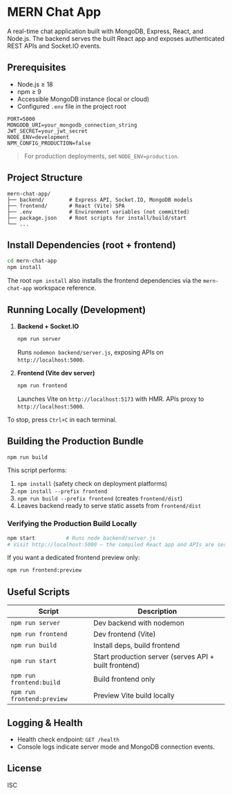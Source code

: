 # MERN Chat App

A real-time chat application built with MongoDB, Express, React, and Node.js. The backend serves the built React app and exposes authenticated REST APIs and Socket.IO events.

## Prerequisites

-   Node.js ≥ 18
-   npm ≥ 9
-   Accessible MongoDB instance (local or cloud)
-   Configured `.env` file in the project root

```env
PORT=5000
MONGODB_URI=your_mongodb_connection_string
JWT_SECRET=your_jwt_secret
NODE_ENV=development
NPM_CONFIG_PRODUCTION=false
```

> For production deployments, set `NODE_ENV=production`.

## Project Structure

```
mern-chat-app/
├── backend/        # Express API, Socket.IO, MongoDB models
├── frontend/       # React (Vite) SPA
├── .env            # Environment variables (not committed)
├── package.json    # Root scripts for install/build/start
└── ...
```

## Install Dependencies (root + frontend)

```bash
cd mern-chat-app
npm install
```

The root `npm install` also installs the frontend dependencies via the `mern-chat-app` workspace reference.

## Running Locally (Development)

1. **Backend + Socket.IO**

    ```bash
    npm run server
    ```

    Runs `nodemon backend/server.js`, exposing APIs on `http://localhost:5000`.

2. **Frontend (Vite dev server)**

    ```bash
    npm run frontend
    ```

    Launches Vite on `http://localhost:5173` with HMR. APIs proxy to `http://localhost:5000`.

To stop, press `Ctrl+C` in each terminal.

## Building the Production Bundle

```bash
npm run build
```

This script performs:

1. `npm install` (safety check on deployment platforms)
2. `npm install --prefix frontend`
3. `npm run build --prefix frontend` (creates `frontend/dist`)
4. Leaves backend ready to serve static assets from `frontend/dist`

### Verifying the Production Build Locally

```bash
npm start          # Runs node backend/server.js
# Visit http://localhost:5000 – the compiled React app and APIs are served together
```

If you want a dedicated frontend preview only:

```bash
npm run frontend:preview
```

## Useful Scripts

| Script                     | Description                                           |
| -------------------------- | ----------------------------------------------------- |
| `npm run server`           | Dev backend with nodemon                              |
| `npm run frontend`         | Dev frontend (Vite)                                   |
| `npm run build`            | Install deps, build frontend                          |
| `npm run start`            | Start production server (serves API + built frontend) |
| `npm run frontend:build`   | Build frontend only                                   |
| `npm run frontend:preview` | Preview Vite build locally                            |

## Logging & Health

-   Health check endpoint: `GET /health`
-   Console logs indicate server mode and MongoDB connection events.

## License

ISC
